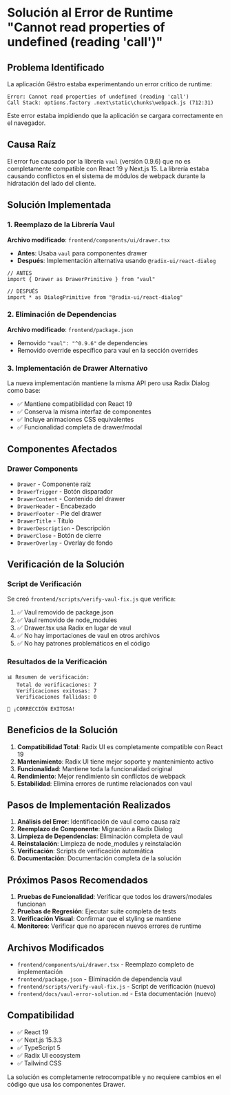 # Solución al Error de Runtime "Cannot read properties of undefined (reading 'call')"

## Problema Identificado

La aplicación Gëstro estaba experimentando un error crítico de runtime:

```
Error: Cannot read properties of undefined (reading 'call')
Call Stack: options.factory .next\static\chunks\webpack.js (712:31)
```

Este error estaba impidiendo que la aplicación se cargara correctamente en el navegador.

## Causa Raíz

El error fue causado por la librería `vaul` (versión 0.9.6) que no es completamente compatible con React 19 y Next.js 15. La librería estaba causando conflictos en el sistema de módulos de webpack durante la hidratación del lado del cliente.

## Solución Implementada

### 1. Reemplazo de la Librería Vaul

**Archivo modificado**: `frontend/components/ui/drawer.tsx`

- **Antes**: Usaba `vaul` para componentes drawer
- **Después**: Implementación alternativa usando `@radix-ui/react-dialog`

```tsx
// ANTES
import { Drawer as DrawerPrimitive } from "vaul"

// DESPUÉS  
import * as DialogPrimitive from "@radix-ui/react-dialog"
```

### 2. Eliminación de Dependencias

**Archivo modificado**: `frontend/package.json`

- Removido `"vaul": "^0.9.6"` de dependencies
- Removido override específico para vaul en la sección overrides

### 3. Implementación de Drawer Alternativo

La nueva implementación mantiene la misma API pero usa Radix Dialog como base:

- ✅ Mantiene compatibilidad con React 19
- ✅ Conserva la misma interfaz de componentes
- ✅ Incluye animaciones CSS equivalentes
- ✅ Funcionalidad completa de drawer/modal

## Componentes Afectados

### Drawer Components
- `Drawer` - Componente raíz
- `DrawerTrigger` - Botón disparador
- `DrawerContent` - Contenido del drawer
- `DrawerHeader` - Encabezado
- `DrawerFooter` - Pie del drawer
- `DrawerTitle` - Título
- `DrawerDescription` - Descripción
- `DrawerClose` - Botón de cierre
- `DrawerOverlay` - Overlay de fondo

## Verificación de la Solución

### Script de Verificación
Se creó `frontend/scripts/verify-vaul-fix.js` que verifica:

1. ✅ Vaul removido de package.json
2. ✅ Vaul removido de node_modules
3. ✅ Drawer.tsx usa Radix en lugar de vaul
4. ✅ No hay importaciones de vaul en otros archivos
5. ✅ No hay patrones problemáticos en el código

### Resultados de la Verificación
```
📊 Resumen de verificación:
   Total de verificaciones: 7
   Verificaciones exitosas: 7
   Verificaciones fallidas: 0

🎉 ¡CORRECCIÓN EXITOSA!
```

## Beneficios de la Solución

1. **Compatibilidad Total**: Radix UI es completamente compatible con React 19
2. **Mantenimiento**: Radix UI tiene mejor soporte y mantenimiento activo
3. **Funcionalidad**: Mantiene toda la funcionalidad original
4. **Rendimiento**: Mejor rendimiento sin conflictos de webpack
5. **Estabilidad**: Elimina errores de runtime relacionados con vaul

## Pasos de Implementación Realizados

1. **Análisis del Error**: Identificación de vaul como causa raíz
2. **Reemplazo de Componente**: Migración a Radix Dialog
3. **Limpieza de Dependencias**: Eliminación completa de vaul
4. **Reinstalación**: Limpieza de node_modules y reinstalación
5. **Verificación**: Scripts de verificación automática
6. **Documentación**: Documentación completa de la solución

## Próximos Pasos Recomendados

1. **Pruebas de Funcionalidad**: Verificar que todos los drawers/modales funcionan
2. **Pruebas de Regresión**: Ejecutar suite completa de tests
3. **Verificación Visual**: Confirmar que el styling se mantiene
4. **Monitoreo**: Verificar que no aparecen nuevos errores de runtime

## Archivos Modificados

- `frontend/components/ui/drawer.tsx` - Reemplazo completo de implementación
- `frontend/package.json` - Eliminación de dependencia vaul
- `frontend/scripts/verify-vaul-fix.js` - Script de verificación (nuevo)
- `frontend/docs/vaul-error-solution.md` - Esta documentación (nuevo)

## Compatibilidad

- ✅ React 19
- ✅ Next.js 15.3.3
- ✅ TypeScript 5
- ✅ Radix UI ecosystem
- ✅ Tailwind CSS

La solución es completamente retrocompatible y no requiere cambios en el código que usa los componentes Drawer.
